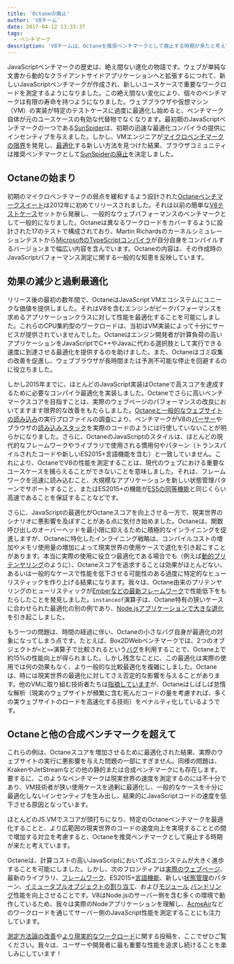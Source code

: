 ```yaml
---
title: 'Octaneの廃止'
author: 'V8チーム'
date: 2017-04-12 13:33:37
tags:
  - ベンチマーク
description: 'V8チームは、Octaneを推奨ベンチマークとして廃止する時期が来たと考えています。'
---
```

JavaScriptベンチマークの歴史は、絶え間ない進化の物語です。ウェブが単純な文書から動的なクライアントサイドアプリケーションへと拡張するにつれて、新しいJavaScriptベンチマークが作成され、新しいユースケースで重要なワークロードを測定するようになりました。この絶え間ない変化により、個々のベンチマークは有限の寿命を持つようになりました。ウェブブラウザや仮想マシン（VM）の実装が特定のテストケースに過度に最適化し始めると、ベンチマーク自体が元のユースケースの有効な代替物でなくなります。最初期のJavaScriptベンチマークの一つである[SunSpider](https://webkit.org/perf/sunspider/sunspider.html)は、初期の迅速な最適化コンパイラの提供にインセンティブを与えました。しかし、VMエンジニアが[マイクロベンチマークの限界](https://blog.mozilla.org/nnethercote/2014/06/16/a-browser-benchmarking-manifesto/)を発見し、[最適化](https://benediktmeurer.de/2016/12/16/the-truth-about-traditional-javascript-benchmarks/#the-notorious-sunspider-examples)する新しい方法を見つけた結果、ブラウザコミュニティは推奨ベンチマークとして[SunSpiderの廃止](https://trac.webkit.org/changeset/187526/webkit)を決定しました。

<!--truncate-->
## Octaneの始まり

初期のマイクロベンチマークの弱点を緩和するよう設計された[Octaneベンチマークスイート](https://developers.google.com/octane/)は2012年に初めてリリースされました。それは以前の簡単な[V8テストケース](http://www.netchain.com/Tools/v8/)セットから発展し、一般的なウェブパフォーマンスのベンチマークとして一般的になりました。Octaneは異なるワークロードをカバーするように設計された17のテストで構成されており、Martin Richardsのカーネルシミュレーションテストから[MicrosoftのTypeScriptコンパイラ](http://www.typescriptlang.org/)が自分自身をコンパイルするバージョンまで幅広い内容を含んでいます。Octaneの内容は、その作成時のJavaScriptパフォーマンス測定に関する一般的な知恵を反映しています。

## 効果の減少と過剰最適化

リリース後の最初の数年間で、OctaneはJavaScript VMエコシステムにユニークな価値を提供しました。それはV8を含むエンジンがピークパフォーマンスを求めるアプリケーションクラスに対して性能を最適化することを可能にしました。これらのCPU集約型のワークロードは、当初はVM実装によって十分にサービスが提供されていませんでした。Octaneはエンジン開発者が計算負荷の高いアプリケーションをJavaScriptでC++やJavaに代わる選択肢として実行できる速度に到達させる最適化を提供するのを助けました。また、Octaneはゴミ収集の改善を促進し、ウェブブラウザが長時間または予測不可能な停止を回避するのに役立ちました。

しかし2015年までに、ほとんどのJavaScript実装はOctaneで高スコアを達成するために必要なコンパイラ最適化を実装しました。Octaneでさらに高いベンチマークスコアを目指すことは、実際のウェブページのパフォーマンスの改良においてますます限界的な改善をもたらしました。[Octaneと一般的なウェブサイトの読み込み](例：Facebook、Twitter、Wikipedia)の実行プロファイルの調査により、ベンチマークがV8の[パーサー](https://medium.com/dev-channel/javascript-start-up-performance-69200f43b201#.7v8b4jylg)やブラウザの[読み込みスタック](https://medium.com/reloading/toward-sustainable-loading-4760957ee46f#.muk9kzxmb)を実際のコードのようには行使していないことが明らかになりました。さらに、OctaneのJavaScriptのスタイルは、ほとんどの現代的なフレームワークやライブラリで使用される慣用句やパターン（トランスパイルされたコードや新しいES2015+言語機能を含む）と一致していません。これにより、OctaneでV8の性能を測定することは、現代のウェブにおける重要なユースケースを捕らえることができないことを意味しました。それは、フレームワークを迅速に読み込むこと、大規模なアプリケーションを新しい状態管理パターンでサポートすること、またはES2015+の機能が[ES5の同等機能](https://medium.com/@v8/high-performance-es2015)と同じくらい高速であることを保証することなどです。

さらに、JavaScriptの最適化がOctaneスコアを向上させる一方で、現実世界のシナリオに悪影響を及ぼすことがある点に気付き始めました。Octaneは、関数呼び出しのオーバーヘッドを最小限に抑えるために積極的なインライニングを促進しますが、Octaneに特化したインライニング戦略は、コンパイルコストの増加やメモリ使用量の増加によって現実世界の使用ケースで退化を引き起こすことがあります。本当に実際の使用に役立つ最適化である場合でも（例えば[動的プリテンヤリング](http://dl.acm.org/citation.cfm?id=2754181)のように）、Octaneスコアを追求することは効果がほとんどない、あるいは一般的なケースで性能を低下させる可能性のある過度に特定的なヒューリスティックを作り上げる結果になります。我々は、Octane由来のプリテンヤリングのヒューリスティックが[Emberなどの最新フレームワーク](https://bugs.chromium.org/p/v8/issues/detail?id=3665)で性能低下をもたらしたことを発見しました。`instanceof`演算子は、Octane特有の狭いケースに合わせられた最適化の別の例であり、[Node.jsアプリケーションで大きな退化](https://github.com/nodejs/node/issues/9634)を引き起こしました。

もう一つの問題は、時間の経過に伴い、Octaneの小さなバグ自身が最適化の対象になってしまう点です。たとえば、Box2DWebベンチマークでは、2つのオブジェクトが`<`と`>=`演算子で比較されるという[バグ](http://crrev.com/1355113002)を利用することで、Octane上で約15%の性能向上が得られました。しかし残念なことに、この最適化は実際の使用では何の効果もなく、より一般的な比較最適化を複雑にしました。Octaneは、時には現実世界の最適化に対してさえ否定的な影響を与えることがあります。他のVMに取り組む技術者たちは[指摘しています](https://bugzilla.mozilla.org/show_bug.cgi?id=1162272)が、Octaneはしばしば怠惰な解析（現実のウェブサイトが頻繁に含む死んだコードの量を考慮すれば、多くの実ウェブサイトのロードを高速化する技術）をペナルティ化しているようです。

## Octaneと他の合成ベンチマークを超えて

これらの例は、Octaneスコアを増加させるために最適化された結果、実際のウェブサイトの実行に悪影響を与えた問題の一部にすぎません。同様の問題は、KrakenやJetStreamなどの他の静的または合成ベンチマークにも存在します。要するに、このようなベンチマークは現実世界の速度を測定するのには不十分であり、VM技術者が狭い使用ケースを過剰に最適化し、一般的なケースを十分に最適化しないインセンティブを生み出し、結果的にJavaScriptコードの速度を低下させる原因となっています。

ほとんどのJS VMでスコアが頭打ちになり、特定のOctaneベンチマークを最適化することと、より広範囲の現実世界のコードの速度向上を実現することとの間で増加する対立を考慮すると、Octaneを推奨ベンチマークとして廃止する時期が来たと考えています。

Octaneは、計算コストの高いJavaScriptにおいてJSエコシステムが大きく進歩することを可能にしました。しかし、次のフロンティアは[実際のウェブページ](/blog/real-world-performance)、最新のライブラリ、[フレームワーク](http://stateofjs.com/2016/frontend/)、ES2015+[言語機能](/blog/high-performance-es2015)、新しい[状態管理](http://redux.js.org/)のパターン、[イミュータブルオブジェクトの割り当て](https://facebook.github.io/immutable-js/)、および[モジュール](https://webpack.github.io/) [バンドリング](http://browserify.org/)性能を向上させることです。V8はNode.jsのサーバー側を含む多くの環境で動作しているため、我々は実際のNodeアプリケーションを理解し、[AcmeAir](https://github.com/acmeair/acmeair-nodejs)などのワークロードを通じてサーバー側のJavaScript性能を測定することにも注力しています。

[測定方法論の改善](/blog/real-world-performance)や[より現実的なワークロード](/blog/optimizing-v8-memory)に関する投稿を、ここでぜひご覧ください。我々は、ユーザーや開発者に最も重要な性能を追求し続けることを楽しみにしています！

